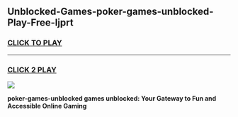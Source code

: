 
## Unblocked-Games-poker-games-unblocked-Play-Free-ljprt
<h3>
<a href="https://premium76.site?title=poker-games-unblocked&ref=12A">CLICK TO PLAY</a></h3>
<hr>

<h3>
<a href="https://premium76.site?title=poker-games-unblocked&ref=12A">CLICK 2 PLAY</a>
  
</h3>

<a href="https://premium76.site?title=poker-games-unblocked&ref=12A"><img src="https://clearcache.store/games.png"></a>


**poker-games-unblocked games unblocked: Your Gateway to Fun and Accessible Online Gaming**
